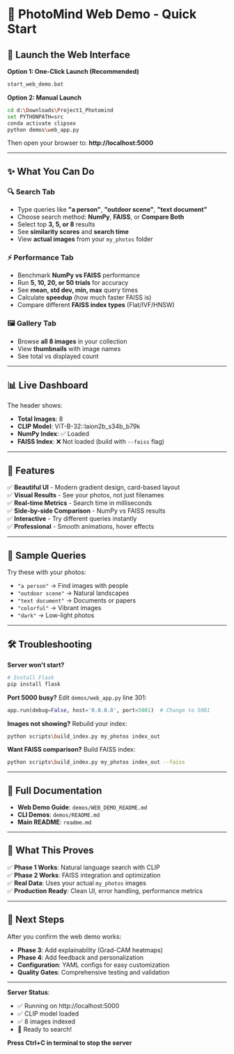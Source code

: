 # 🎉 PhotoMind Web Demo - Quick Start

## 🚀 Launch the Web Interface

**Option 1: One-Click Launch (Recommended)**
```bash
start_web_demo.bat
```

**Option 2: Manual Launch**
```bash
cd d:\Downloads\Project1_Photomind
set PYTHONPATH=src
conda activate clipsex
python demos\web_app.py
```

Then open your browser to: **http://localhost:5000**

---

## ✨ What You Can Do

### 🔍 Search Tab
- Type queries like **"a person"**, **"outdoor scene"**, **"text document"**
- Choose search method: **NumPy**, **FAISS**, or **Compare Both**
- Select top **3, 5, or 8** results
- See **similarity scores** and **search time**
- View **actual images** from your `my_photos` folder

### ⚡ Performance Tab
- Benchmark **NumPy vs FAISS** performance
- Run **5, 10, 20, or 50 trials** for accuracy
- See **mean, std dev, min, max** query times
- Calculate **speedup** (how much faster FAISS is)
- Compare different **FAISS index types** (Flat/IVF/HNSW)

### 🖼️ Gallery Tab
- Browse **all 8 images** in your collection
- View **thumbnails** with image names
- See total vs displayed count

---

## 📊 Live Dashboard

The header shows:
- **Total Images**: 8
- **CLIP Model**: ViT-B-32::laion2b_s34b_b79k
- **NumPy Index**: ✅ Loaded
- **FAISS Index**: ❌ Not loaded (build with `--faiss` flag)

---

## 🎨 Features

✅ **Beautiful UI** - Modern gradient design, card-based layout  
✅ **Visual Results** - See your photos, not just filenames  
✅ **Real-time Metrics** - Search time in milliseconds  
✅ **Side-by-side Comparison** - NumPy vs FAISS results  
✅ **Interactive** - Try different queries instantly  
✅ **Professional** - Smooth animations, hover effects  

---

## 📸 Sample Queries

Try these with your photos:
- `"a person"` → Find images with people
- `"outdoor scene"` → Natural landscapes
- `"text document"` → Documents or papers
- `"colorful"` → Vibrant images
- `"dark"` → Low-light photos

---

## 🛠️ Troubleshooting

**Server won't start?**
```bash
# Install Flask
pip install flask
```

**Port 5000 busy?**
Edit `demos/web_app.py` line 301:
```python
app.run(debug=False, host='0.0.0.0', port=5001)  # Change to 5001
```

**Images not showing?**
Rebuild your index:
```bash
python scripts\build_index.py my_photos index_out
```

**Want FAISS comparison?**
Build FAISS index:
```bash
python scripts\build_index.py my_photos index_out --faiss
```

---

## 📖 Full Documentation

- **Web Demo Guide**: `demos/WEB_DEMO_README.md`
- **CLI Demos**: `demos/README.md`
- **Main README**: `readme.md`

---

## 🎯 What This Proves

✅ **Phase 1 Works**: Natural language search with CLIP  
✅ **Phase 2 Works**: FAISS integration and optimization  
✅ **Real Data**: Uses your actual `my_photos` images  
✅ **Production Ready**: Clean UI, error handling, performance metrics  

---

## 🔮 Next Steps

After you confirm the web demo works:
- **Phase 3**: Add explainability (Grad-CAM heatmaps)
- **Phase 4**: Add feedback and personalization
- **Configuration**: YAML configs for easy customization
- **Quality Gates**: Comprehensive testing and validation

---

**Server Status**: 
- ✅ Running on http://localhost:5000
- ✅ CLIP model loaded
- ✅ 8 images indexed
- 🎉 Ready to search!

**Press Ctrl+C in terminal to stop the server**
